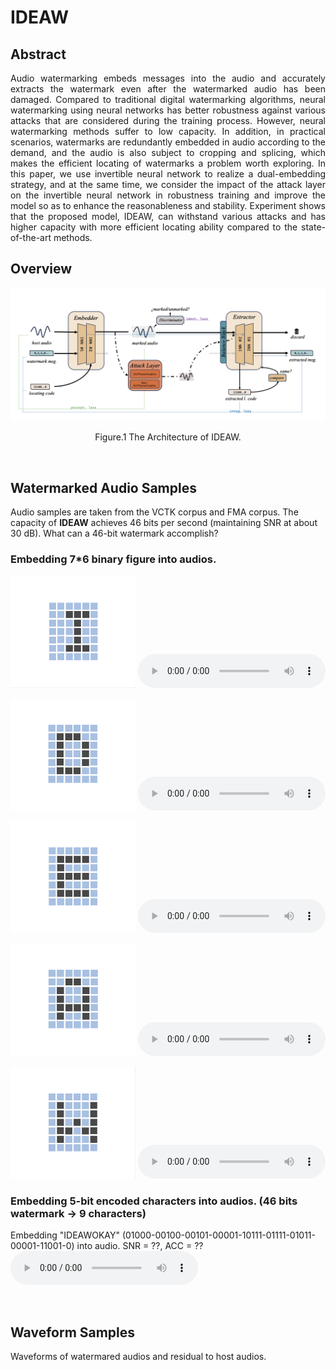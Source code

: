 # IDEAW

## Abstract
<p align="justify">
Audio watermarking embeds messages into the audio and accurately extracts the watermark even after the watermarked audio has been damaged. Compared to traditional digital watermarking algorithms, neural watermarking using neural networks has better robustness against various attacks that are considered during the training process. However, neural watermarking methods suffer to low capacity. In addition, in practical scenarios, watermarks are redundantly embedded in audio according to the demand, and the audio is also subject to cropping and splicing, which makes the efficient locating of watermarks a problem worth exploring. In this paper, we use invertible neural network to realize a dual-embedding strategy, and at the same time, we consider the impact of the attack layer on the invertible neural network in robustness training and improve the model so as to enhance the reasonableness and stability. Experiment shows that the proposed model, IDEAW, can withstand various attacks and has higher capacity with more efficient locating ability compared to the state-of-the-art methods.
</p>

## Overview
<p align="justify">

</p>

![Model Architecture ](assets/IDEAW.png)
<p align="center">Figure.1 The Architecture of IDEAW.</p>
<p>&nbsp;</p> 

## Watermarked Audio Samples
Audio samples are taken from the VCTK corpus and FMA corpus. The capacity of **IDEAW** achieves 46 bits per second (maintaining SNR at about 30 dB).
What can a 46-bit watermark accomplish?

<script>
function pauseOthers(ele) {
    $("audio").not(ele).each(function (index, audio) {audio.pause();});
}
</script>

### Embedding 7*6 binary figure into audios.
<img src="assets/wm_msg/I.png" width = 200 /> <audio controls id="player" onplay="pauseOthers(this);"><source src="assets/wmd_audios/p227_003.mp3" type="audio/mpeg"></audio> 

<img src="assets/wm_msg/D.png" width = 200 /> <audio controls id="player" onplay="pauseOthers(this);"><source src="assets/wmd_audios/p227_003.mp3" type="audio/mpeg"></audio> 

<img src="assets/wm_msg/E.png" width = 200 /> <audio controls id="player" onplay="pauseOthers(this);"><source src="assets/wmd_audios/p227_003.mp3" type="audio/mpeg"></audio> 

<img src="assets/wm_msg/A.png" width = 200 /> <audio controls id="player" onplay="pauseOthers(this);"><source src="assets/wmd_audios/p227_003.mp3" type="audio/mpeg"></audio> 

<img src="assets/wm_msg/W.png" width = 200 /> <audio controls id="player" onplay="pauseOthers(this);"><source src="assets/wmd_audios/p227_003.mp3" type="audio/mpeg"></audio> 

### Embedding 5-bit encoded characters into audios. (46 bits watermark -> 9 characters)
Embedding "IDEAWOKAY" (01000-00100-00101-00001-10111-01111-01011-00001-11001-0) into audio.
SNR = ??, ACC = ??
<audio controls id="player" onplay="pauseOthers(this);"><source src="assets/wmd_audios/p227_003.mp3" type="audio/mpeg"></audio>


<p>&nbsp;</p> 


## Waveform Samples
Waveforms of watermared audios and residual to host audios.
